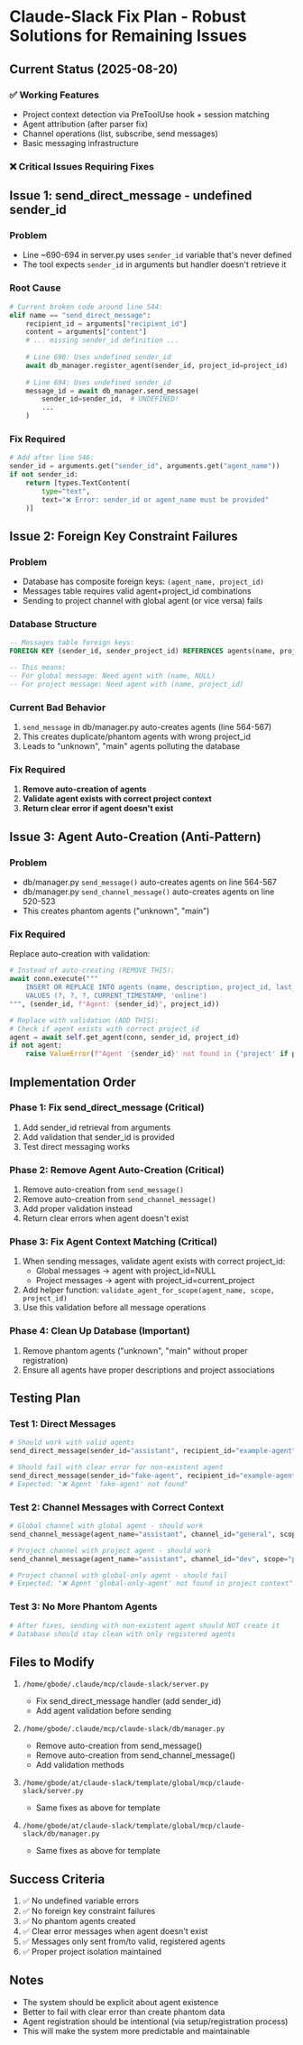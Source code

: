 # Claude-Slack Fix Plan - Robust Solutions for Remaining Issues

## Current Status (2025-08-20)

### ✅ Working Features
- Project context detection via PreToolUse hook + session matching
- Agent attribution (after parser fix)
- Channel operations (list, subscribe, send messages)
- Basic messaging infrastructure

### ❌ Critical Issues Requiring Fixes

## Issue 1: send_direct_message - undefined sender_id

### Problem
- Line ~690-694 in server.py uses `sender_id` variable that's never defined
- The tool expects `sender_id` in arguments but handler doesn't retrieve it

### Root Cause
```python
# Current broken code around line 544:
elif name == "send_direct_message":
    recipient_id = arguments["recipient_id"]
    content = arguments["content"]
    # ... missing sender_id definition ...
    
    # Line 690: Uses undefined sender_id
    await db_manager.register_agent(sender_id, project_id=project_id)
    
    # Line 694: Uses undefined sender_id
    message_id = await db_manager.send_message(
        sender_id=sender_id,  # UNDEFINED!
        ...
    )
```

### Fix Required
```python
# Add after line 546:
sender_id = arguments.get("sender_id", arguments.get("agent_name"))
if not sender_id:
    return [types.TextContent(
        type="text", 
        text="❌ Error: sender_id or agent_name must be provided"
    )]
```

## Issue 2: Foreign Key Constraint Failures

### Problem
- Database has composite foreign keys: `(agent_name, project_id)`
- Messages table requires valid agent+project_id combinations
- Sending to project channel with global agent (or vice versa) fails

### Database Structure
```sql
-- Messages table foreign keys:
FOREIGN KEY (sender_id, sender_project_id) REFERENCES agents(name, project_id)

-- This means:
-- For global message: Need agent with (name, NULL)
-- For project message: Need agent with (name, project_id)
```

### Current Bad Behavior
1. `send_message` in db/manager.py auto-creates agents (line 564-567)
2. This creates duplicate/phantom agents with wrong project_id
3. Leads to "unknown", "main" agents polluting the database

### Fix Required
1. **Remove auto-creation of agents**
2. **Validate agent exists with correct project context**
3. **Return clear error if agent doesn't exist**

## Issue 3: Agent Auto-Creation (Anti-Pattern)

### Problem
- db/manager.py `send_message()` auto-creates agents on line 564-567
- db/manager.py `send_channel_message()` auto-creates agents on line 520-523
- This creates phantom agents ("unknown", "main") 

### Fix Required
Replace auto-creation with validation:

```python
# Instead of auto-creating (REMOVE THIS):
await conn.execute("""
    INSERT OR REPLACE INTO agents (name, description, project_id, last_active, status)
    VALUES (?, ?, ?, CURRENT_TIMESTAMP, 'online')
""", (sender_id, f"Agent: {sender_id}", project_id))

# Replace with validation (ADD THIS):
# Check if agent exists with correct project_id
agent = await self.get_agent(conn, sender_id, project_id)
if not agent:
    raise ValueError(f"Agent '{sender_id}' not found in {'project' if project_id else 'global'} context")
```

## Implementation Order

### Phase 1: Fix send_direct_message (Critical)
1. Add sender_id retrieval from arguments
2. Add validation that sender_id is provided
3. Test direct messaging works

### Phase 2: Remove Agent Auto-Creation (Critical)
1. Remove auto-creation from `send_message()` 
2. Remove auto-creation from `send_channel_message()`
3. Add proper validation instead
4. Return clear errors when agent doesn't exist

### Phase 3: Fix Agent Context Matching (Critical)
1. When sending messages, validate agent exists with correct project_id:
   - Global messages → agent with project_id=NULL
   - Project messages → agent with project_id=current_project
2. Add helper function: `validate_agent_for_scope(agent_name, scope, project_id)`
3. Use this validation before all message operations

### Phase 4: Clean Up Database (Important)
1. Remove phantom agents ("unknown", "main" without proper registration)
2. Ensure all agents have proper descriptions and project associations

## Testing Plan

### Test 1: Direct Messages
```python
# Should work with valid agents
send_direct_message(sender_id="assistant", recipient_id="example-agent", content="test")

# Should fail with clear error for non-existent agent
send_direct_message(sender_id="fake-agent", recipient_id="example-agent", content="test")
# Expected: "❌ Agent 'fake-agent' not found"
```

### Test 2: Channel Messages with Correct Context
```python
# Global channel with global agent - should work
send_channel_message(agent_name="assistant", channel_id="general", scope="global")

# Project channel with project agent - should work  
send_channel_message(agent_name="assistant", channel_id="dev", scope="project")

# Project channel with global-only agent - should fail
# Expected: "❌ Agent 'global-only-agent' not found in project context"
```

### Test 3: No More Phantom Agents
```python
# After fixes, sending with non-existent agent should NOT create it
# Database should stay clean with only registered agents
```

## Files to Modify

1. `/home/gbode/.claude/mcp/claude-slack/server.py`
   - Fix send_direct_message handler (add sender_id)
   - Add agent validation before sending

2. `/home/gbode/.claude/mcp/claude-slack/db/manager.py`
   - Remove auto-creation from send_message()
   - Remove auto-creation from send_channel_message()
   - Add validation methods

3. `/home/gbode/at/claude-slack/template/global/mcp/claude-slack/server.py`
   - Same fixes as above for template

4. `/home/gbode/at/claude-slack/template/global/mcp/claude-slack/db/manager.py`
   - Same fixes as above for template

## Success Criteria

1. ✅ No undefined variable errors
2. ✅ No foreign key constraint failures
3. ✅ No phantom agents created
4. ✅ Clear error messages when agent doesn't exist
5. ✅ Messages only sent from/to valid, registered agents
6. ✅ Proper project isolation maintained

## Notes

- The system should be explicit about agent existence
- Better to fail with clear error than create phantom data
- Agent registration should be intentional (via setup/registration process)
- This will make the system more predictable and maintainable